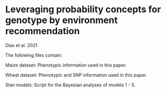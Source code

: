 # Leveraging probability concepts for genotype by environment recommendation 
Dias et al. 2021

The following files contain:

Maize dataset: Phenotypic information used in this paper.

Wheat dataset: Phenotypic and SNP information used in this paper.

Stan models: Script for the Bayesian analyses of models 1 - 5.
